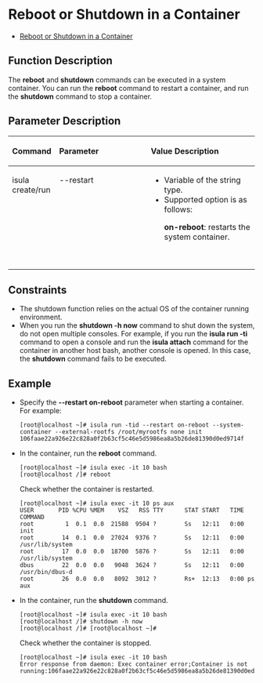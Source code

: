 # Reboot or Shutdown in a Container

- [Reboot or Shutdown in a Container](#reboot-or-shutdown-in-a-container)


## Function Description

The  **reboot**  and  **shutdown**  commands can be executed in a system container. You can run the  **reboot**  command to restart a container, and run the  **shutdown**  command to stop a container.

## Parameter Description


<table><thead align="left"><tr id="en-us_topic_0182200832_row1569373816419"><th class="cellrowborder" valign="top" width="14.29%" id="mcps1.1.4.1.1"><p id="en-us_topic_0182200832_p106936387415"><a name="en-us_topic_0182200832_p106936387415"></a><a name="en-us_topic_0182200832_p106936387415"></a><strong id="en-us_topic_0182200832_b77698409110"><a name="en-us_topic_0182200832_b77698409110"></a><a name="en-us_topic_0182200832_b77698409110"></a>Command</strong></p>
</th>
<th class="cellrowborder" valign="top" width="39.47%" id="mcps1.1.4.1.2"><p id="en-us_topic_0182200832_p113841447182213"><a name="en-us_topic_0182200832_p113841447182213"></a><a name="en-us_topic_0182200832_p113841447182213"></a>Parameter</p>
</th>
<th class="cellrowborder" valign="top" width="46.239999999999995%" id="mcps1.1.4.1.3"><p id="en-us_topic_0182200832_p3924171618525"><a name="en-us_topic_0182200832_p3924171618525"></a><a name="en-us_topic_0182200832_p3924171618525"></a><strong id="en-us_topic_0182200832_b51452417112"><a name="en-us_topic_0182200832_b51452417112"></a><a name="en-us_topic_0182200832_b51452417112"></a>Value Description</strong></p>
</th>
</tr>
</thead>
<tbody><tr id="en-us_topic_0182200832_row12693163810415"><td class="cellrowborder" valign="top" width="14.29%" headers="mcps1.1.4.1.1 "><p id="en-us_topic_0182200832_p66931838134110"><a name="en-us_topic_0182200832_p66931838134110"></a><a name="en-us_topic_0182200832_p66931838134110"></a>isula create/run</p>
</td>
<td class="cellrowborder" valign="top" width="39.47%" headers="mcps1.1.4.1.2 "><p id="en-us_topic_0182200832_p7384134752211"><a name="en-us_topic_0182200832_p7384134752211"></a><a name="en-us_topic_0182200832_p7384134752211"></a>--restart</p>
</td>
<td class="cellrowborder" valign="top" width="46.239999999999995%" headers="mcps1.1.4.1.3 "><a name="en-us_topic_0182200832_ul1096612111241"></a><a name="en-us_topic_0182200832_ul1096612111241"></a><ul id="en-us_topic_0182200832_ul1096612111241"><li>Variable of the string type.</li><li>Supported option is as follows:<p id="en-us_topic_0182200832_p153828551538"><a name="en-us_topic_0182200832_p153828551538"></a><a name="en-us_topic_0182200832_p153828551538"></a><strong id="en-us_topic_0182200832_b106287353818"><a name="en-us_topic_0182200832_b106287353818"></a><a name="en-us_topic_0182200832_b106287353818"></a>on-reboot</strong>: restarts the system container.</p>
<p id="en-us_topic_0182200832_p1778024415312"><a name="en-us_topic_0182200832_p1778024415312"></a><a name="en-us_topic_0182200832_p1778024415312"></a>&nbsp;&nbsp;</p>
</li></ul>
</td>
</tr>
</tbody>
</table>

## Constraints

-   The shutdown function relies on the actual OS of the container running environment.
-   When you run the  **shutdown -h now**  command to shut down the system, do not open multiple consoles. For example, if you run the  **isula run -ti**  command to open a console and run the  **isula attach**  command for the container in another host bash, another console is opened. In this case, the  **shutdown**  command fails to be executed.

## Example

-   Specify the  **--restart on-reboot**  parameter when starting a container. For example:

    ```
    [root@localhost ~]# isula run -tid --restart on-reboot --system-container --external-rootfs /root/myrootfs none init
    106faae22a926e22c828a0f2b63cf5c46e5d5986ea8a5b26de81390d0ed9714f
    ```


-   In the container, run the  **reboot**  command.

    ```
    [root@localhost ~]# isula exec -it 10 bash
    [root@localhost /]# reboot
    ```

    Check whether the container is restarted.

    ```
    [root@localhost ~]# isula exec -it 10 ps aux
    USER       PID %CPU %MEM    VSZ   RSS TTY      STAT START   TIME COMMAND
    root         1  0.1  0.0  21588  9504 ?        Ss   12:11   0:00 init
    root        14  0.1  0.0  27024  9376 ?        Ss   12:11   0:00 /usr/lib/system
    root        17  0.0  0.0  18700  5876 ?        Ss   12:11   0:00 /usr/lib/system
    dbus        22  0.0  0.0   9048  3624 ?        Ss   12:11   0:00 /usr/bin/dbus-d
    root        26  0.0  0.0   8092  3012 ?        Rs+  12:13   0:00 ps aux
    ```

-   In the container, run the  **shutdown**  command.

    ```
    [root@localhost ~]# isula exec -it 10 bash
    [root@localhost /]# shutdown -h now
    [root@localhost /]# [root@localhost ~]#
    ```

    Check whether the container is stopped.

    ```
    [root@localhost ~]# isula exec -it 10 bash
    Error response from daemon: Exec container error;Container is not running:106faae22a926e22c828a0f2b63cf5c46e5d5986ea8a5b26de81390d0ed9714f
    ```


